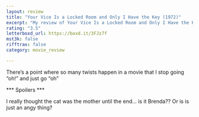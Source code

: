 ```yaml
---
layout: review
title: "Your Vice Is a Locked Room and Only I Have the Key (1972)"
excerpt: "My review of Your Vice Is a Locked Room and Only I Have the Key (1972)"
rating: "3.5"
letterboxd_url: https://boxd.it/3FJz7f
mst3k: false
rifftrax: false
category: movie_review

---
```


There’s a point where so many twists happen in a movie that I stop going “oh!” and just go “oh”

*** Spoilers ***

I really thought the cat was the mother until the end… is it Brenda?? Or is is just an angy thing?